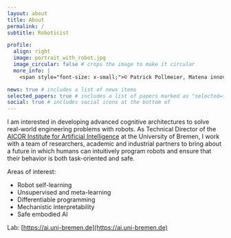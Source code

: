 ```yaml
---
layout: about
title: About
permalink: /
subtitle: Roboticist

profile:
  align: right
  image: portrait_with_robot.jpg
  image_circular: false # crops the image to make it circular
  more_info: |
    <span style="font-size: x-small;">© Patrick Pollmeier, Matena innovate! Center</span>

news: true # includes a list of news items
selected_papers: true # includes a list of papers marked as "selected={true}"
social: true # includes social icons at the bottom of
---
```


I am interested in developing advanced cognitive architectures to solve real-world engineering problems with robots. As Technical Director of the [AICOR Institute for Artificial Intelligence](https://ai.uni-bremen.de/) at the University of Bremen, I work with a team of researchers, academic and industrial partners to bring about a future in which humans can intuitively program robots and ensure that their behavior is both task-oriented and safe.

Areas of interest:

* Robot self-learning
* Unsupervised and meta-learning
* Differentiable programming
* Mechanistic interpretability
* Safe embodied AI

Lab: [https://ai.uni-bremen.de](https://ai.uni-bremen.de)